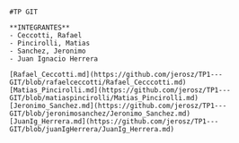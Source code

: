    #TP GIT

    **INTEGRANTES**
    - Ceccotti, Rafael
    - Pincirolli, Matias
    - Sanchez, Jeronimo
    - Juan Ignacio Herrera

    [Rafael_Ceccotti.md](https://github.com/jerosz/TP1---GIT/blob/rafaelceccotti/Rafael_Cecccotti.md)
    [Matias_Pincirolli.md](https://github.com/jerosz/TP1---GIT/blob/matiaspincirolli/Matias_Pincirolli.md)
    [Jeronimo_Sanchez.md](https://github.com/jerosz/TP1---GIT/blob/jeronimosanchez/Jeronimo_Sanchez.md)
    [JuanIg_Herrera.md](https://github.com/jerosz/TP1---GIT/blob/juanIgHerrera/JuanIg_Herrera.md)
